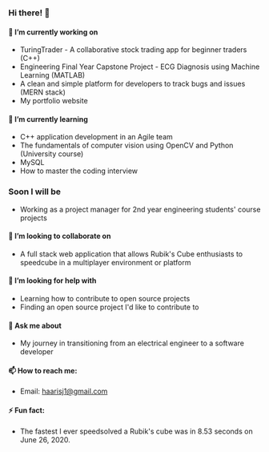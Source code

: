 ### Hi there! 👋

#### 🔭 I’m currently working on
- TuringTrader - A collaborative stock trading app for beginner traders (C++)
- Engineering Final Year Capstone Project - ECG Diagnosis using Machine Learning (MATLAB)
- A clean and simple platform for developers to track bugs and issues (MERN stack)
- My portfolio website

#### 🌱 I’m currently learning
- C++ application development in an Agile team
- The fundamentals of computer vision using OpenCV and Python (University course)
- MySQL
- How to master the coding interview

### Soon I will be
- Working as a project manager for 2nd year engineering students' course projects

#### 👯 I’m looking to collaborate on
- A full stack web application that allows Rubik's Cube enthusiasts to speedcube in a multiplayer environment or platform

#### 🤔 I’m looking for help with
- Learning how to contribute to open source projects
- Finding an open source project I'd like to contribute to

#### 💬 Ask me about
- My journey in transitioning from an electrical engineer to a software developer

#### 📫 How to reach me:
- Email: haarisj1@gmail.com

#### ⚡ Fun fact:
- The fastest I ever speedsolved a Rubik's cube was in 8.53 seconds on June 26, 2020. 

<!--
**HaarisJ/HaarisJ** is a ✨ _special_ ✨ repository because its `README.md` (this file) appears on your GitHub profile.

Here are some ideas to get you started:

- 🔭 I’m currently working on ...
- 🌱 I’m currently learning ...
- 👯 I’m looking to collaborate on ...
- 🤔 I’m looking for help with ...
- 💬 Ask me about ...
- 📫 How to reach me: ...
- 😄 Pronouns: ...
- ⚡ Fun fact: ...
-->
